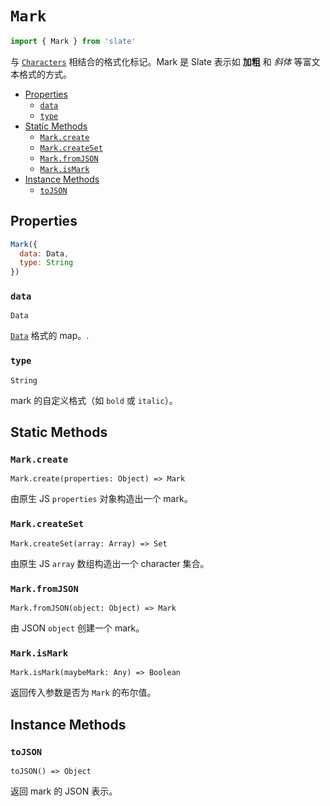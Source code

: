 
# `Mark`

```js
import { Mark } from 'slate'
```

与 [`Characters`](./mark.md) 相结合的格式化标记。Mark 是 Slate 表示如 **加粗** 和 _斜体_ 等富文本格式的方式。

- [Properties](#properties)
  - [`data`](#data)
  - [`type`](#type)
- [Static Methods](#static-methods)
  - [`Mark.create`](#markcreate)
  - [`Mark.createSet`](#markcreateset)
  - [`Mark.fromJSON`](#markfromjson)
  - [`Mark.isMark`](#markismark)
- [Instance Methods](#instance-methods)
  - [`toJSON`](#tojson)


## Properties

```js
Mark({
  data: Data,
  type: String
})
```

### `data`
`Data`

[`Data`](./data.md) 格式的 map。.

### `type`
`String`

mark 的自定义格式（如 `bold` 或 `italic`）。


## Static Methods

### `Mark.create`
`Mark.create(properties: Object) => Mark`

由原生 JS `properties` 对象构造出一个 mark。

### `Mark.createSet`
`Mark.createSet(array: Array) => Set`

由原生 JS `array` 数组构造出一个 character 集合。

### `Mark.fromJSON`
`Mark.fromJSON(object: Object) => Mark`

由 JSON `object` 创建一个 mark。

### `Mark.isMark`
`Mark.isMark(maybeMark: Any) => Boolean`

返回传入参数是否为 `Mark` 的布尔值。


## Instance Methods

### `toJSON`
`toJSON() => Object`

返回 mark 的 JSON 表示。
